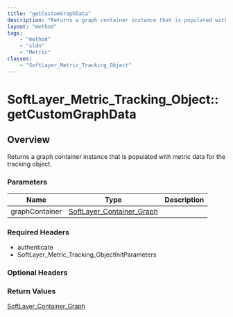 ```yaml
---
title: "getCustomGraphData"
description: "Returns a graph container instance that is populated with metric data for the tracking object."
layout: "method"
tags:
    - "method"
    - "sldn"
    - "Metric"
classes:
    - "SoftLayer_Metric_Tracking_Object"
---
```

# SoftLayer_Metric_Tracking_Object::getCustomGraphData
## Overview 
Returns a graph container instance that is populated with metric data for the tracking object. 

### Parameters 
|Name | Type | Description |
| --- | --- | --- |
|graphContainer| <a href='/reference/datatypes/SoftLayer_Container_Graph'>SoftLayer_Container_Graph </a>| |


### Required Headers
* authenticate
* SoftLayer_Metric_Tracking_ObjectInitParameters

### Optional Headers

### Return Values
<a href='/reference/datatypes/SoftLayer_Container_Graph'>SoftLayer_Container_Graph </a>
